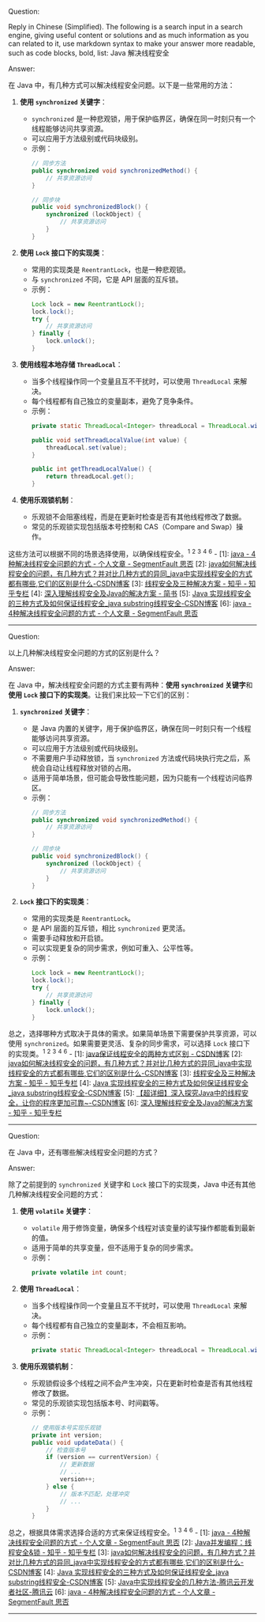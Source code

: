 Question:

Reply in Chinese (Simplified).
The following is a search input in a search engine, giving useful content or solutions and as much information as you can related to it, use markdown syntax to make your answer more readable, such as code blocks, bold, list:
Java 解决线程安全

Answer:

在 Java 中，有几种方式可以解决线程安全问题。以下是一些常用的方法：

1. **使用 `synchronized` 关键字**：
   - `synchronized` 是一种悲观锁，用于保护临界区，确保在同一时刻只有一个线程能够访问共享资源。
   - 可以应用于方法级别或代码块级别。
   - 示例：
     ```java
     // 同步方法
     public synchronized void synchronizedMethod() {
         // 共享资源访问
     }

     // 同步块
     public void synchronizedBlock() {
         synchronized (lockObject) {
             // 共享资源访问
         }
     }
     ```

2. **使用 `Lock` 接口下的实现类**：
   - 常用的实现类是 `ReentrantLock`，也是一种悲观锁。
   - 与 `synchronized` 不同，它是 API 层面的互斥锁。
   - 示例：
     ```java
     Lock lock = new ReentrantLock();
     lock.lock();
     try {
         // 共享资源访问
     } finally {
         lock.unlock();
     }
     ```

3. **使用线程本地存储 `ThreadLocal`**：
   - 当多个线程操作同一个变量且互不干扰时，可以使用 `ThreadLocal` 来解决。
   - 每个线程都有自己独立的变量副本，避免了竞争条件。
   - 示例：
     ```java
     private static ThreadLocal<Integer> threadLocal = ThreadLocal.withInitial(() -> 0);
     
     public void setThreadLocalValue(int value) {
         threadLocal.set(value);
     }
     
     public int getThreadLocalValue() {
         return threadLocal.get();
     }
     ```

4. **使用乐观锁机制**：
   - 乐观锁不会阻塞线程，而是在更新时检查是否有其他线程修改了数据。
   - 常见的乐观锁实现包括版本号控制和 CAS（Compare and Swap）操作。

这些方法可以根据不同的场景选择使用，以确保线程安全。<sup>1</sup> <sup>2</sup> <sup>3</sup> <sup>4</sup> <sup>6</sup>
\-
\[1]: [java - 4种解决线程安全问题的方式 - 个人文章 - SegmentFault 思否](https://bing.com/search?q=Java+%e8%a7%a3%e5%86%b3%e7%ba%bf%e7%a8%8b%e5%ae%89%e5%85%a8)
\[2]: [java如何解决线程安全的问题，有几种方式？并对比几种方式的异同_java中实现线程安全的方式都有哪些,它们的区别是什么-CSDN博客](https://blog.csdn.net/qq_47888755/article/details/115726264)
\[3]: [线程安全及三种解决方案 - 知乎 - 知乎专栏](https://zhuanlan.zhihu.com/p/143811831)
\[4]: [深入理解线程安全及Java的解决方案 - 简书](https://www.jianshu.com/p/03e2d2f056fd)
\[5]: [Java 实现线程安全的三种方式及如何保证线程安全_java substring线程安全-CSDN博客](https://blog.csdn.net/qq_15371293/article/details/109921221)
\[6]: [java - 4种解决线程安全问题的方式 - 个人文章 - SegmentFault 思否](https://segmentfault.com/a/1190000038320670)

<hr/>

Question:

以上几种解决线程安全问题的方式的区别是什么？

Answer:

在 Java 中，解决线程安全问题的方式主要有两种：**使用 `synchronized` 关键字**和**使用 `Lock` 接口下的实现类**。让我们来比较一下它们的区别：

1. **`synchronized` 关键字**：
   - 是 Java 内置的关键字，用于保护临界区，确保在同一时刻只有一个线程能够访问共享资源。
   - 可以应用于方法级别或代码块级别。
   - 不需要用户手动释放锁，当 `synchronized` 方法或代码块执行完之后，系统会自动让线程释放对锁的占用。
   - 适用于简单场景，但可能会导致性能问题，因为只能有一个线程访问临界区。
   - 示例：
     ```java
     // 同步方法
     public synchronized void synchronizedMethod() {
         // 共享资源访问
     }

     // 同步块
     public void synchronizedBlock() {
         synchronized (lockObject) {
             // 共享资源访问
         }
     }
     ```

2. **`Lock` 接口下的实现类**：
   - 常用的实现类是 `ReentrantLock`。
   - 是 API 层面的互斥锁，相比 `synchronized` 更灵活。
   - 需要手动释放和开启锁。
   - 可以实现更复杂的同步需求，例如可重入、公平性等。
   - 示例：
     ```java
     Lock lock = new ReentrantLock();
     lock.lock();
     try {
         // 共享资源访问
     } finally {
         lock.unlock();
     }
     ```

总之，选择哪种方式取决于具体的需求。如果简单场景下需要保护共享资源，可以使用 `synchronized`。如果需要更灵活、复杂的同步需求，可以选择 `Lock` 接口下的实现类。<sup>1</sup> <sup>2</sup> <sup>3</sup> <sup>4</sup> <sup>6</sup>
\-
\[1]: [java保证线程安全的两种方式区别 - CSDN博客](https://blog.csdn.net/MortShi/article/details/89157238)
\[2]: [java如何解决线程安全的问题，有几种方式？并对比几种方式的异同_java中实现线程安全的方式都有哪些,它们的区别是什么-CSDN博客](https://blog.csdn.net/qq_47888755/article/details/115726264)
\[3]: [线程安全及三种解决方案 - 知乎 - 知乎专栏](https://zhuanlan.zhihu.com/p/143811831)
\[4]: [Java 实现线程安全的三种方式及如何保证线程安全_java substring线程安全-CSDN博客](https://blog.csdn.net/qq_15371293/article/details/109921221)
\[5]: [【超详细】深入探究Java中的线程安全，让你的程序更加可靠~-CSDN博客](https://blog.csdn.net/xnxqwzy/article/details/136834674)
\[6]: [深入理解线程安全及Java的解决方案 - 知乎 - 知乎专栏](https://zhuanlan.zhihu.com/p/677192322)

<hr/>

Question:

在 Java 中，还有哪些解决线程安全问题的方式？

Answer:

除了之前提到的 `synchronized` 关键字和 `Lock` 接口下的实现类，Java 中还有其他几种解决线程安全问题的方式：

1. **使用 `volatile` 关键字**：
   - `volatile` 用于修饰变量，确保多个线程对该变量的读写操作都能看到最新的值。
   - 适用于简单的共享变量，但不适用于复杂的同步需求。
   - 示例：
     ```java
     private volatile int count;
     ```

2. **使用 `ThreadLocal`**：
   - 当多个线程操作同一个变量且互不干扰时，可以使用 `ThreadLocal` 来解决。
   - 每个线程都有自己独立的变量副本，不会相互影响。
   - 示例：
     ```java
     private static ThreadLocal<Integer> threadLocal = ThreadLocal.withInitial(() -> 0);
     ```

3. **使用乐观锁机制**：
   - 乐观锁假设多个线程之间不会产生冲突，只在更新时检查是否有其他线程修改了数据。
   - 常见的乐观锁实现包括版本号、时间戳等。
   - 示例：
     ```java
     // 使用版本号实现乐观锁
     private int version;
     public void updateData() {
         // 检查版本号
         if (version == currentVersion) {
             // 更新数据
             // ...
             version++;
         } else {
             // 版本不匹配，处理冲突
             // ...
         }
     }
     ```

总之，根据具体需求选择合适的方式来保证线程安全。<sup>1</sup> <sup>3</sup> <sup>4</sup> <sup>6</sup>
\-
\[1]: [java - 4种解决线程安全问题的方式 - 个人文章 - SegmentFault 思否](https://bing.com/search?q=Java+%e8%a7%a3%e5%86%b3%e7%ba%bf%e7%a8%8b%e5%ae%89%e5%85%a8%e6%96%b9%e5%bc%8f)
\[2]: [Java并发编程：线程安全&锁 - 知乎 - 知乎专栏](https://zhuanlan.zhihu.com/p/123346320)
\[3]: [java如何解决线程安全的问题，有几种方式？并对比几种方式的异同_java中实现线程安全的方式都有哪些,它们的区别是什么-CSDN博客](https://blog.csdn.net/qq_47888755/article/details/115726264)
\[4]: [Java 实现线程安全的三种方式及如何保证线程安全_java substring线程安全-CSDN博客](https://blog.csdn.net/qq_15371293/article/details/109921221)
\[5]: [Java中实现线程安全的几种方法-腾讯云开发者社区-腾讯云](https://cloud.tencent.com/developer/article/1941506)
\[6]: [java - 4种解决线程安全问题的方式 - 个人文章 - SegmentFault 思否](https://segmentfault.com/a/1190000038320670)

<hr/>

